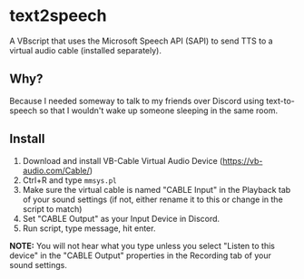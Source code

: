 # text2speech
A VBscript that uses the Microsoft Speech API (SAPI) to send TTS to a virtual audio cable (installed separately).

## Why?

Because I needed someway to talk to my friends over Discord using text-to-speech so that I wouldn't wake up someone sleeping in the same room.

## Install

1. Download and install VB-Cable Virtual Audio Device (https://vb-audio.com/Cable/)
2. Ctrl+R and type ```mmsys.pl```
3. Make sure the virtual cable is named "CABLE Input" in the Playback tab of your sound settings (if not, either rename it to this or change in the script to match)
4. Set "CABLE Output" as your Input Device in Discord.
5. Run script, type message, hit enter.

**NOTE:** You will not hear what you type unless you select "Listen to this device" in the "CABLE Output" properties in the Recording tab of your sound settings.

